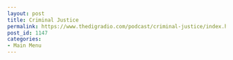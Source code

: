 ```yaml
---
layout: post
title: Criminal Justice
permalink: https://www.thedigradio.com/podcast/criminal-justice/index.html
post_id: 1147
categories: 
- Main Menu
---
```


